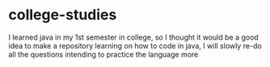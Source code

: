 # college-studies
 I learned java in my 1st semester in college, so I thought it would be a good idea to make a repository learning on how to code in java, I will slowly re-do all the questions intending to practice the language more
